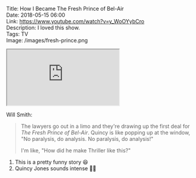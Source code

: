 Title: How I Became The Fresh Prince of Bel-Air  
Date: 2018-05-15 06:00  
Link: https://www.youtube.com/watch?v=y_WoOYybCro  
Description: I loved this show.  
Tags: TV  
Image: /images/fresh-prince.png  

<iframe class="border" src="https://www.youtube.com/embed/y_WoOYybCro" allow="autoplay; encrypted-media" allowfullscreen></iframe>

Will Smith:

> The lawyers go out in a limo and they're drawing up the first deal for <i>The Fresh Prince of Bel-Air</i>. Quincy is like popping up at the window, "No paralysis, do analysis. No paralysis, do analysis!"
>
> I'm like, "How did he make Thriller like this?"

1. This is a pretty funny story 😆
2. Quincy Jones sounds intense 😬😅